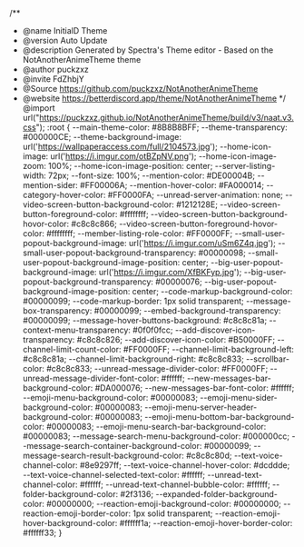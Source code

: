 /**
* @name InitialD Theme
* @version Auto Update
* @description Generated by Spectra's Theme editor - Based on the NotAnotherAnimeTheme theme
* @author puckzxz
* @invite FdZhbjY
* @Source https://github.com/puckzxz/NotAnotherAnimeTheme
* @website https://betterdiscord.app/theme/NotAnotherAnimeTheme
*/
@import url("https://puckzxz.github.io/NotAnotherAnimeTheme/build/v3/naat.v3.css");
:root {
--main-theme-color: #8B8B8BFF;
--theme-transparency: #000000CE;
--theme-background-image: url('https://wallpaperaccess.com/full/2104573.jpg');
--home-icon-image: url('https://i.imgur.com/otBZpNV.png');
--home-icon-image-zoom: 100%;
--home-icon-image-position: center;
--server-listing-width: 72px;
--font-size: 100%;
--mention-color: #DE00004B;
--mention-sider: #FF00006A;
--mention-hover-color: #FA000014;
--category-hover-color: #FF0000FA;
--unread-server-animation: none;
--video-screen-button-background-color: #1212128E;
--video-screen-button-foreground-color: #ffffffff;
--video-screen-button-background-hovor-color: #c8c8c866;
--video-screen-button-foreground-hovor-color: #ffffffff;
--member-listing-role-color: #FF0000FF;
--small-user-popout-background-image: url('https://i.imgur.com/uSm6Z4q.jpg');
--small-user-popout-background-transparency: #00000098;
--small-user-popout-background-image-position: center;
--big-user-popout-background-image: url('https://i.imgur.com/XfBKFyp.jpg');
--big-user-popout-background-transparency: #00000076;
--big-user-popout-background-image-position: center;
--code-markup-background-color: #00000099;
--code-markup-border: 1px solid transparent;
--message-box-transparency: #00000099;
--embed-background-transparency: #00000099;
--message-hover-buttons-background: #c8c8c81a;
--context-menu-transparency: #0f0f0fcc;
--add-discover-icon-transparency: #c8c8c826;
--add-discover-icon-color: #B50000FF;
--channel-limit-count-color: #FF0000FF;
--channel-limit-background-left: #c8c8c81a;
--channel-limit-background-right: #c8c8c833;
--scrollbar-color: #c8c8c833;
--unread-message-divider-color: #FF0000FF;
--unread-message-divider-font-color: #ffffff;
--new-messages-bar-background-color: #DA000076;
--new-messages-bar-font-color: #ffffff;
--emoji-menu-background-color: #00000083;
--emoji-menu-sider-background-color: #00000083;
--emoji-menu-server-header-background-color: #00000083;
--emoji-menu-bottom-bar-background-color: #00000083;
--emoji-menu-search-bar-background-color: #00000083;
--message-search-menu-background-color: #000000cc;
--message-search-container-background-color: #00000099;
--message-search-result-background-color: #c8c8c80d;
--text-voice-channel-color: #8e9297ff;
--text-voice-channel-hover-color: #dcddde;
--text-voice-channel-selected-text-color: #ffffff;
--unread-text-channel-color: #ffffff;
--unread-text-channel-bubble-color: #ffffff;
--folder-background-color: #2f3136;
--expanded-folder-background-color: #00000000;
--reaction-emoji-background-color: #00000000;
--reaction-emoji-border-color: 1px solid transparent;
--reaction-emoji-hover-background-color: #ffffff1a;
--reaction-emoji-hover-border-color: #ffffff33;
}
